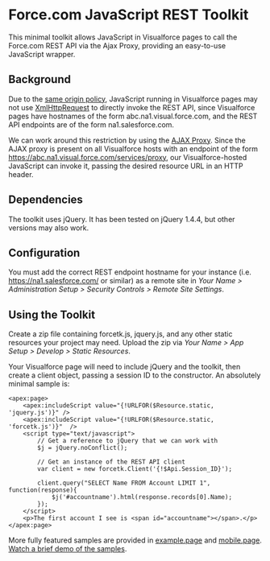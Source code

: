 Force.com JavaScript REST Toolkit
=================================

This minimal toolkit allows JavaScript in Visualforce pages to call the Force.com REST API via the Ajax Proxy, providing an easy-to-use JavaScript wrapper.

Background
----------

Due to the [same origin policy](http://en.wikipedia.org/wiki/Same_origin_policy), JavaScript running in Visualforce pages may not use [XmlHttpRequest](http://en.wikipedia.org/wiki/XMLHttpRequest) to directly invoke the REST API, since Visualforce pages have hostnames of the form abc.na1.visual.force.com, and the REST API endpoints are of the form na1.salesforce.com.

We can work around this restriction by using the [AJAX Proxy](http://www.salesforce.com/us/developer/docs/ajax/Content/sforce_api_ajax_queryresultiterator.htm#ajax_proxy). Since the AJAX proxy is present on all
Visualforce hosts with an endpoint of the form https://abc.na1.visual.force.com/services/proxy, our Visualforce-hosted JavaScript can invoke it, passing the desired resource URL in an HTTP header.

Dependencies
------------

The toolkit uses jQuery. It has been tested on jQuery 1.4.4, but other versions may also work.

Configuration
-------------

You must add the correct REST endpoint hostname for your instance (i.e. https://na1.salesforce.com/ or similar) as a remote site in *Your Name > Administration Setup > Security Controls > Remote Site Settings*.

Using the Toolkit
-----------------

Create a zip file containing forcetk.js, jquery.js, and any other static resources your project may need. Upload the zip via *Your Name > App Setup > Develop > Static Resources*.

Your Visualforce page will need to include jQuery and the toolkit, then create a client object, passing a session ID to the constructor. An absolutely minimal sample is:

	<apex:page>
	    <apex:includeScript value="{!URLFOR($Resource.static, 'jquery.js')}" />
	    <apex:includeScript value="{!URLFOR($Resource.static, 'forcetk.js')}"  />
	    <script type="text/javascript">
	        // Get a reference to jQuery that we can work with
	        $j = jQuery.noConflict();
        
	        // Get an instance of the REST API client
	        var client = new forcetk.Client('{!$Api.Session_ID}');
        
	        client.query("SELECT Name FROM Account LIMIT 1", function(response){
	            $j('#accountname').html(response.records[0].Name);
	        });
	    </script>
	    <p>The first account I see is <span id="accountname"></span>.</p>
	</apex:page>
	
More fully featured samples are provided in [example.page](https://github.com/metadaddy/Force.com-JavaScript-REST-Toolkit/blob/master/example.page) and [mobile.page](https://github.com/metadaddy/Force.com-JavaScript-REST-Toolkit/blob/master/mobile.page). [Watch a brief demo of the samples](http://www.youtube.com/watch?v=qNA8nxfPgBU).

